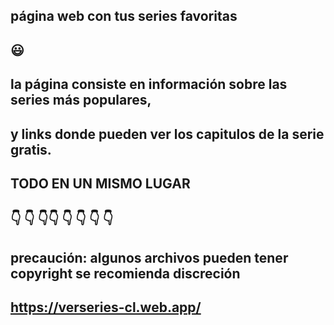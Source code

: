 ## página web con tus series favoritas ##

##   :smiley:   ##

## la página consiste en  información sobre las series más populares, ##
## y  links  donde pueden ver los capitulos de la serie gratis. ##

## TODO EN UN MISMO LUGAR ##

## :point_down: :point_down: :point_down::point_down: :point_down: :point_down: :point_down: :point_down:
## precaución: algunos archivos pueden tener copyright se recomienda discreción ##

## https://verseries-cl.web.app/ ##
